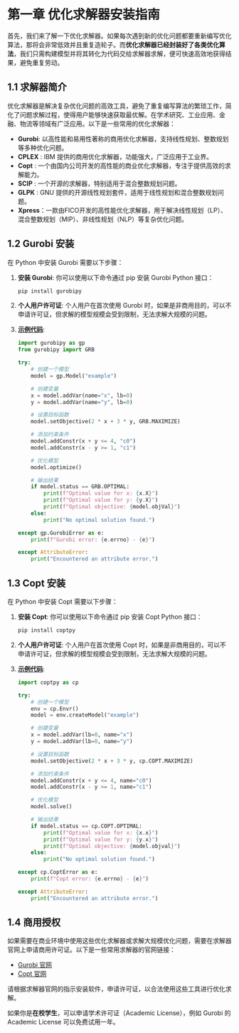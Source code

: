 # 第一章 优化求解器安装指南

首先，我们来了解一下优化求解器。如果每次遇到新的优化问题都要重新编写优化算法，那将会非常低效并且重复造轮子。而**优化求解器已经封装好了各类优化算法**，我们只需构建模型并将其转化为代码交给求解器求解，便可快速高效地获得结果，避免重复劳动。

## 1.1 求解器简介

优化求解器是解决复杂优化问题的高效工具，避免了重复编写算法的繁琐工作，简化了问题求解过程，使得用户能够快速获取最优解。在学术研究、工业应用、金融、物流等领域有广泛应用。以下是一些常用的优化求解器：

- **Gurobi**: 以高性能和易用性著称的商用优化求解器，支持线性规划、整数规划等多种优化问题。
- **CPLEX** : IBM 提供的商用优化求解器，功能强大，广泛应用于工业界。
- **Copt**  : 一个由国内公司开发的高性能的商业优化求解器，专注于提供高效的求解能力。
- **SCIP**  : 一个开源的求解器，特别适用于混合整数规划问题。
- **GLPK**  : GNU 提供的开源线性规划套件，适用于线性规划和混合整数规划问题。
- **Xpress**：一款由FICO开发的高性能优化求解器，用于解决线性规划（LP）、混合整数规划（MIP）、非线性规划（NLP）等复杂优化问题。

## 1.2 Gurobi 安装

在 Python 中安装 Gurobi 需要以下步骤：

1. **安装 Gurobi**: 你可以使用以下命令通过 pip 安装 Gurobi Python 接口：
    ```bash
    pip install gurobipy
    ```

2. **个人用户许可证**: 个人用户在首次使用 Gurobi 时，如果是非商用目的，可以不申请许可证，但求解的模型规模会受到限制，无法求解大规模的问题。

3. [**示例代码**](./code/demo_gurobi.py):
    ```python
    import gurobipy as gp
    from gurobipy import GRB

    try:
        # 创建一个模型
        model = gp.Model("example")

        # 创建变量
        x = model.addVar(name="x", lb=0)
        y = model.addVar(name="y", lb=0)

        # 设置目标函数
        model.setObjective(2 * x + 3 * y, GRB.MAXIMIZE)

        # 添加约束条件
        model.addConstr(x + y <= 4, "c0")
        model.addConstr(x - y >= 1, "c1")

        # 优化模型
        model.optimize()

        # 输出结果
        if model.status == GRB.OPTIMAL:
            print(f"Optimal value for x: {x.X}")
            print(f"Optimal value for y: {y.X}")
            print(f"Optimal objective: {model.objVal}")
        else:
            print("No optimal solution found.")

    except gp.GurobiError as e:
        print(f"Gurobi error: {e.errno} - {e}")

    except AttributeError:
        print("Encountered an attribute error.")
    ```

## 1.3 Copt 安装

在 Python 中安装 Copt 需要以下步骤：

1. **安装 Copt**: 你可以使用以下命令通过 pip 安装 Copt Python 接口：
    ```bash
    pip install coptpy
    ```

2. **个人用户许可证**: 个人用户在首次使用 Copt 时，如果是非商用目的，可以不申请许可证，但求解的模型规模会受到限制，无法求解大规模的问题。

3. [**示例代码**](./code/demo_copt.py):
    ```python
    import coptpy as cp

    try:
        # 创建一个模型
        env = cp.Envr()
        model = env.createModel("example")

        # 创建变量
        x = model.addVar(lb=0, name="x")
        y = model.addVar(lb=0, name="y")

        # 设置目标函数
        model.setObjective(2 * x + 3 * y, cp.COPT.MAXIMIZE)

        # 添加约束条件
        model.addConstr(x + y <= 4, name="c0")
        model.addConstr(x - y >= 1, name="c1")

        # 优化模型
        model.solve()

        # 输出结果
        if model.status == cp.COPT.OPTIMAL:
            print(f"Optimal value for x: {x.x}")
            print(f"Optimal value for y: {y.x}")
            print(f"Optimal objective: {model.objval}")
        else:
            print("No optimal solution found.")

    except cp.CoptError as e:
        print(f"Copt error: {e.errno} - {e}")

    except AttributeError:
        print("Encountered an attribute error.")
    ```

## 1.4 商用授权

如果需要在商业环境中使用这些优化求解器或求解大规模优化问题，需要在求解器官网上申请商用许可证。以下是一些常用求解器的官网链接：

- [Gurobi 官网](https://www.gurobi.com)
- [Copt 官网](http://www.shanshu.ai)

请根据求解器官网的指示安装软件，申请许可证，以合法使用这些工具进行优化求解。

如果你是**在校学生**，可以申请学术许可证（Academic License），例如 Gurobi 的 Academic License 可以免费试用一年。


